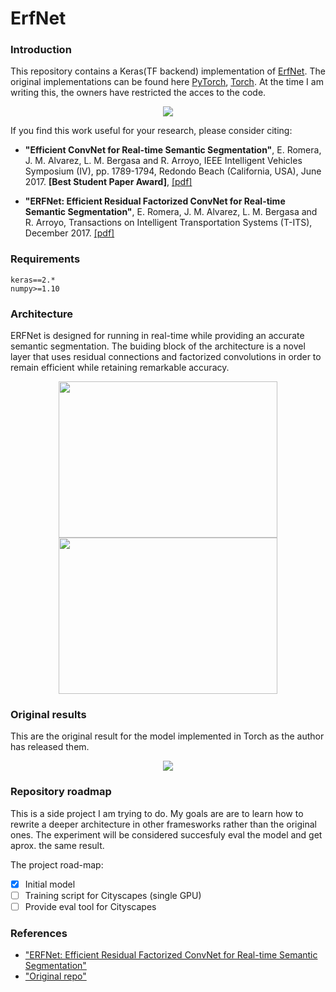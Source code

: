 # ErfNet
### Introduction


This repository contains a Keras(TF backend) implementation of [ErfNet](http://www.robesafe.uah.es/personal/eduardo.romera/pdfs/Romera17tits.pdf). The original implementations can be found here [PyTorch](https://github.com/Eromera/erfnet_pytorch), [Torch](https://github.com/Eromera/erfnet). At the time I am writing this, the owners have restricted the acces to the code.
<p align="center">
  <img " src="https://github.com/rdbch/ErfNet/blob/master/doc/images/overview.png">
</p>
If you find this work useful for your research, please consider citing:

 - **"Efficient ConvNet for Real-time Semantic Segmentation"**, E. Romera, J. M. Alvarez, L. M. Bergasa and R. Arroyo, IEEE Intelligent Vehicles Symposium (IV), pp. 1789-1794, Redondo Beach (California, USA), June 2017. 
**[Best Student Paper Award]**, [[pdf]](http://www.robesafe.uah.es/personal/eduardo.romera/pdfs/Romera17iv.pdf)

 - **"ERFNet: Efficient Residual Factorized ConvNet for Real-time Semantic Segmentation"**, E. Romera, J. M. Alvarez, L. M. Bergasa and R. Arroyo, Transactions on Intelligent Transportation Systems (T-ITS), December 2017. [[pdf]](http://www.robesafe.uah.es/personal/eduardo.romera/pdfs/Romera17tits.pdf)

### Requirements
```
keras==2.*
numpy>=1.10
```

### Architecture
ERFNet is designed for running in real-time while providing an accurate semantic segmentation. The  buiding block of the architecture is a novel layer that uses residual connections and factorized convolutions in order to remain efficient while retaining remarkable accuracy. 

<p align="center">
  <img width="350" height="250" src="https://github.com/rdbch/ErfNet/blob/master/doc/images/model_summary.png">
  <img width="350" height="250" src="https://github.com/rdbch/ErfNet/blob/master/doc/images/building_blocks.png">

</p>

### Original results
This are the original result for the model implemented in Torch as the author has released them.
<p align="center">

  <img  src="https://github.com/rdbch/ErfNet/blob/master/doc/images/results.png">
</p>

### Repository roadmap
This is a side project I am trying to do. My goals are are to learn how to rewrite a deeper architecture in other framesworks rather than the original ones. The experiment will be considered succesfuly eval the model and get aprox. the same result.

The project road-map:

- [x] Initial model 
- [ ] Training script for Cityscapes (single GPU)
- [ ] Provide eval tool for Cityscapes

### References 
 - ["ERFNet: Efficient Residual Factorized ConvNet for Real-time Semantic Segmentation"](http://www.robesafe.uah.es/personal/eduardo.romera/pdfs/Romera17iv.pdf)
 - ["Original repo"](https://github.com/Eromera/erfnet_pytorch/)
